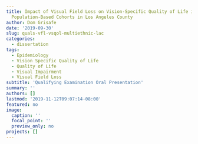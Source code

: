 ```yaml
---
title: Impact of Visual Field Loss on Vision-Specific Quality of Life in Multi-Ethnic,
  Population-Based Cohorts in Los Angeles County
author: Dom Grisafe
date: '2019-09-30'
slug: quals-vfl-vsqol-multiethnic-lac
categories:
  - dissertation
tags:
  - Epidemiology
  - Vision Specific Quality of Life
  - Quality of Life
  - Visual Impairment
  - Visual Field Loss
subtitle: 'Qualifying Examination Oral Presentation'
summary: ''
authors: []
lastmod: '2019-11-12T09:07:14-08:00'
featured: no
image:
  caption: ''
  focal_point: ''
  preview_only: no
projects: []
---
```


